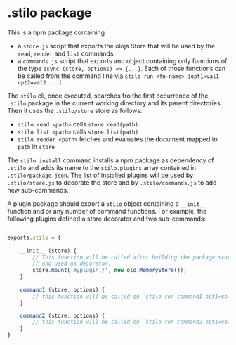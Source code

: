 # .stilo package

This is a npm package containing 

* a `store.js` script that exports the olojs Store that will be used by the 
 `read`, `render` and `list` commands. 
* a `commands.js` script that exports and object containing only functions of 
  the type `async (store, options) => {...}`. Each of those functions
  can be called from the command line via `stilo run <fn-name> [opt1=val1 opt2=val2 ...]`

The `stilo` cli, once executed, searches fro the first occurrence of the
`.stilo` package in the current working directory and its parent directories.
Then it uses the `.stilo/store` store as follows:

- `stilo read <path>` calls `store.read(path)`
- `stilo list <path>` calls `store.list(path)`
- `stilo render <path>` fetches and evaluates the document mapped to `path` in `store`

The `stilo install` command installs a npm package as dependency of `.stilo` and
adds its name to the `stilo.plugins` array contained in `.stilo/package.json`.
The list of installed plugins will be used by `.stilo/store.js` to decorate the 
store and by `.stilo/commands.js` to add new sub-commands.

A plugin package should export a `stilo` object containing a `__init__` function
and or any number of command functions. For example, the following plugins
defined a store decorator and two sub-commands:

```js

exports.stilo = {
    
    __init__ (store) {
        // This function will be called after building the package store
        // and used as decorator.
        store.mount('myplugin:/', new olo.MemoryStore());
    }
    
    command1 (store, options) {
        // this function will be called on `stilo run command1 opt1=val1 opt2=val2 ...`
    }

    command2 (store, options) {
        // this function will be called on `stilo run command2 opt1=val1 opt2=val2 ...`
    }
}

```

   
